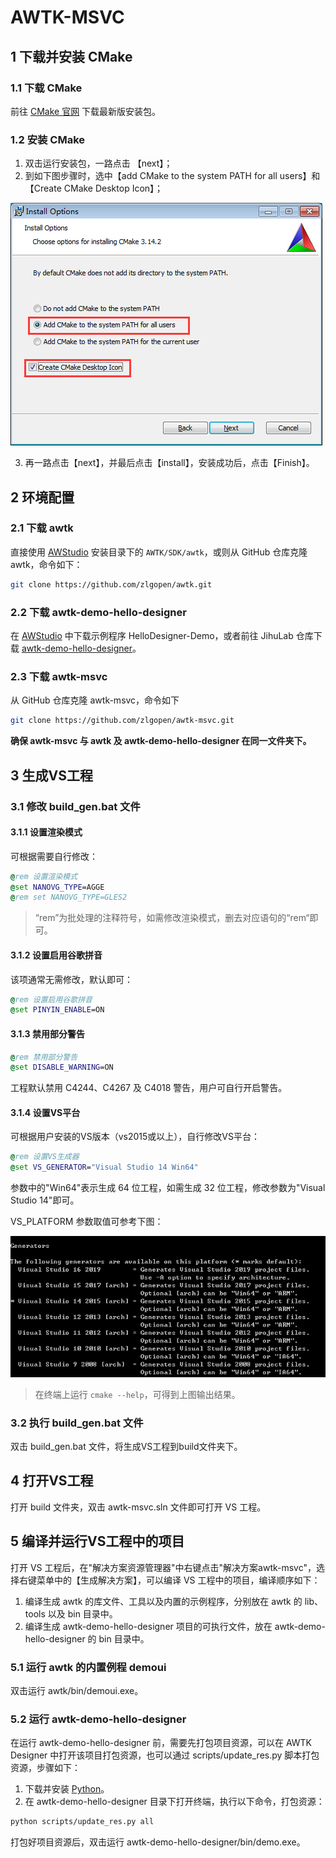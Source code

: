 # AWTK-MSVC

## 1 下载并安装 CMake 

### 1.1 下载 CMake

前往 [CMake 官网](https://cmake.org/download/) 下载最新版安装包。

### 1.2 安装 CMake

1. 双击运行安装包，一路点击 【next】；
2. 到如下图步骤时，选中【add CMake to the system PATH for all users】和【Create CMake Desktop Icon】；

![AddPath](./docs/images/AddPath.png)

3. 再一路点击【next】，并最后点击【install】，安装成功后，点击【Finish】。

## 2 环境配置

### 2.1 下载 awtk

直接使用 [AWStudio](https://awtk.zlg.cn/) 安装目录下的 `AWTK/SDK/awtk`，或则从 GitHub 仓库克隆 awtk，命令如下：

```bash
git clone https://github.com/zlgopen/awtk.git
```

### 2.2 下载 awtk-demo-hello-designer

在 [AWStudio](https://awtk.zlg.cn/) 中下载示例程序 HelloDesigner-Demo，或者前往 JihuLab 仓库下载 [awtk-demo-hello-designer](https://jihulab.com/awtk/awtk-demo-hello-designer)。

### 2.3 下载 awtk-msvc

从 GitHub 仓库克隆 awtk-msvc，命令如下

```bash
git clone https://github.com/zlgopen/awtk-msvc.git
```

**​确保 awtk-msvc 与 awtk 及 awtk-demo-hello-designer 在同一文件夹下。**

## 3 生成VS工程

### 3.1 修改 build_gen.bat 文件

#### 3.1.1 设置渲染模式

可根据需要自行修改：

```bat
@rem 设置渲染模式
@set NANOVG_TYPE=AGGE
@rem set NANOVG_TYPE=GLES2
```

> “rem”为批处理的注释符号，如需修改渲染模式，删去对应语句的“rem“即可。

#### 3.1.2 设置启用谷歌拼音

该项通常无需修改，默认即可：

```bat
@rem 设置启用谷歌拼音
@set PINYIN_ENABLE=ON
```

#### 3.1.3 禁用部分警告

```bat
@rem 禁用部分警告
@set DISABLE_WARNING=ON
```

工程默认禁用 C4244、C4267 及 C4018 警告，用户可自行开启警告。

#### 3.1.4 设置VS平台

可根据用户安装的VS版本（vs2015或以上），自行修改VS平台：

```bat
@rem 设置VS生成器
@set VS_GENERATOR="Visual Studio 14 Win64"
```

参数中的"Win64"表示生成 64 位工程，如需生成 32 位工程，修改参数为"Visual Studio 14"即可。

VS_PLATFORM 参数取值可参考下图：

![generator](./docs/images/generator.png)

> 在终端上运行 `cmake --help`，可得到上图输出结果。

### 3.2 执行 build_gen.bat 文件

双击 build_gen.bat 文件，将生成VS工程到build文件夹下。

## 4 打开VS工程

打开 build 文件夹，双击 awtk-msvc.sln 文件即可打开 VS 工程。

## 5 编译并运行VS工程中的项目

打开 VS 工程后，在"解决方案资源管理器"中右键点击"解决方案awtk-msvc"，选择右键菜单中的【生成解决方案】，可以编译 VS 工程中的项目，编译顺序如下：

1. 编译生成 awtk 的库文件、工具以及内置的示例程序，分别放在 awtk 的 lib、tools 以及 bin 目录中。
2. 编译生成 awtk-demo-hello-designer 项目的可执行文件，放在 awtk-demo-hello-designer 的 bin 目录中。

### 5.1 运行 awtk 的内置例程 demoui

双击运行 awtk/bin/demoui.exe。

### 5.2 运行 awtk-demo-hello-designer

在运行 awtk-demo-hello-designer 前，需要先打包项目资源，可以在 AWTK Designer 中打开该项目打包资源，也可以通过 scripts/update_res.py 脚本打包资源，步骤如下：

1. 下载并安装 [Python](https://python.org/downloads/)。
2. 在 awtk-demo-hello-designer 目录下打开终端，执行以下命令，打包资源：

```bash
python scripts/update_res.py all
```

打包好项目资源后，双击运行 awtk-demo-hello-designer/bin/demo.exe。
